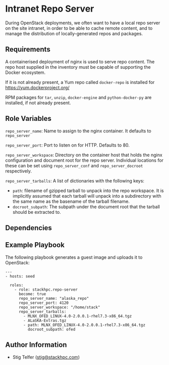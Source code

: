 Intranet Repo Server
====================

During OpenStack deployments, we often want to have a local repo server
on the site intranet, in order to be able to cache remote content,
and to manage the distribution of locally-generated repos and packages.

Requirements
------------

A containerised deployment of nginx is used to serve repo content.
The repo host supplied in the inventory must be capable of supporting
the Docker ecosystem.

If it is not already present, a Yum repo called `docker-repo` is installed
for https://yum.dockerproject.org/

RPM packages for `tar`, `unzip`, `docker-engine` and `python-docker-py`
are installed, if not already present.

Role Variables
--------------

`repo_server_name`: Name to assign to the nginx container.
It defaults to `repo_server`

`repo_server_port`: Port to listen on for HTTP.
Defaults to 80.

`repo_server_workspace`: Directory on the container host that
holds the nginx configuration and document root for the repo server.
Individual locations for these can be set using `repo_server_conf` and
`repo_server_docroot` respectively.

`repo_server_tarballs`: A list of dictionaries with the following keys:
* `path`: filename of gzipped tarball to unpack into the repo workspace. It is
implicitly assumed that each tarball will unpack into a subdirectory with the
same name as the basename of the tarball filename.
* `docroot_subpath`: The subpath under the document root that the tarball should be
extracted to.

Dependencies
------------

Example Playbook
----------------

The following playbook generates a guest image and uploads it to OpenStack:

    ---
    - hosts: seed

      roles:
        - role: stackhpc.repo-server
          become: true
          repo_server_name: "alaska_repo"
          repo_server_port: 4120
          repo_server_workspace: "/home/stack"
          repo_server_tarballs:
            - MLNX_OFED_LINUX-4.0-2.0.0.1-rhel7.3-x86_64.tgz
            - ALaSKA-Extras.tgz
            - path: MLNX_OFED_LINUX-4.0-2.0.0.1-rhel7.3-x86_64.tgz
              docroot_subpath: ofed

Author Information
------------------

- Stig Telfer (<stig@stackhpc.com>)
